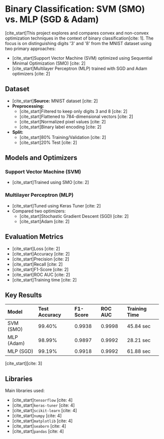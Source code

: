 # Binary Classification: SVM (SMO) vs. MLP (SGD & Adam)

[cite_start]This project explores and compares convex and non-convex optimization techniques in the context of binary classification[cite: 1]. The focus is on distinguishing digits '3' and '8' from the MNIST dataset using two primary approaches:
* [cite_start]Support Vector Machine (SVM) optimized using Sequential Minimal Optimization (SMO) [cite: 2]
* [cite_start]Multilayer Perceptron (MLP) trained with SGD and Adam optimizers [cite: 2]

## Dataset

* [cite_start]**Source:** MNIST dataset [cite: 2]
* **Preprocessing:**
    * [cite_start]Filtered to keep only digits 3 and 8 [cite: 2]
    * [cite_start]Flattened to 784-dimensional vectors [cite: 2]
    * [cite_start]Normalized pixel values [cite: 2]
    * [cite_start]Binary label encoding [cite: 2]
* **Split:**
    * [cite_start]80% Training/Validation [cite: 2]
    * [cite_start]20% Test [cite: 2]

## Models and Optimizers

### Support Vector Machine (SVM)
* [cite_start]Trained using SMO [cite: 2]

### Multilayer Perceptron (MLP)
* [cite_start]Tuned using Keras Tuner [cite: 2]
* Compared two optimizers:
    * [cite_start]Stochastic Gradient Descent (SGD) [cite: 2]
    * [cite_start]Adam [cite: 2]

## Evaluation Metrics

* [cite_start]Loss [cite: 2]
* [cite_start]Accuracy [cite: 2]
* [cite_start]Precision [cite: 2]
* [cite_start]Recall [cite: 2]
* [cite_start]F1-Score [cite: 2]
* [cite_start]ROC AUC [cite: 2]
* [cite_start]Training time [cite: 2]

## Key Results

| Model     | Test Accuracy | F1-Score | ROC AUC | Training Time |
| :-------- | :------------ | :------- | :------ | :------------ |
| SVM (SMO) | 99.40%        | 0.9938   | 0.9998  | 45.84 sec     |
| MLP (Adam)| 98.99%        | 0.9897   | 0.9992  | 28.21 sec     |
| MLP (SGD) | 99.19%        | 0.9918   | 0.9992  | 61.88 sec     |
[cite_start][cite: 3]

## Libraries

Main libraries used:
* [cite_start]`tensorflow` [cite: 4]
* [cite_start]`keras-tuner` [cite: 4]
* [cite_start]`scikit-learn` [cite: 4]
* [cite_start]`numpy` [cite: 4]
* [cite_start]`matplotlib` [cite: 4]
* [cite_start]`seaborn` [cite: 4]
* [cite_start]`pandas` [cite: 4]
